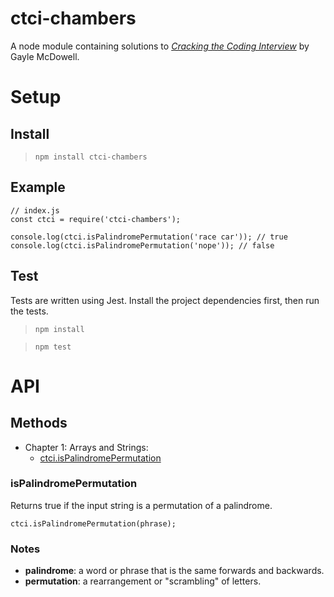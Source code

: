 # ctci-chambers

A node module containing solutions to _[Cracking the Coding Interview](http://www.crackingthecodinginterview.com/)_ by Gayle McDowell.

# Setup

## Install

> `npm install ctci-chambers`

## Example

```
// index.js
const ctci = require('ctci-chambers');

console.log(ctci.isPalindromePermutation('race car')); // true
console.log(ctci.isPalindromePermutation('nope')); // false
```

## Test

Tests are written using Jest. Install the project dependencies first, then run the tests.

> `npm install`

> `npm test`

# API

## Methods

- Chapter 1: Arrays and Strings:
  - [ctci.isPalindromePermutation](#isPalindromePermutation)

### isPalindromePermutation

Returns true if the input string is a permutation of a palindrome.

    ctci.isPalindromePermutation(phrase);

### Notes

- **palindrome**: a word or phrase that is the same forwards and backwards.
- **permutation**: a rearrangement or "scrambling" of letters.
